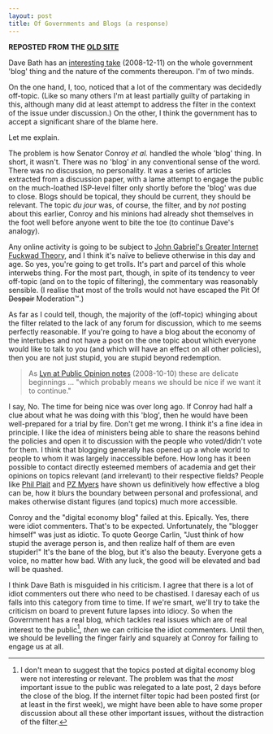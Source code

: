 ```yaml
---
layout: post
title: Of Governments and Blogs (a response)
---
```

**REPOSTED FROM THE [OLD SITE](http://wp.me/pmPll-1p)**

Dave Bath has an [interesting take](http://balneus.wordpress.com/2008/12/11/idiot-censorshipfilter-protesters/) (2008-12-11) on the whole government 'blog' thing and the nature of the comments thereupon. I'm of two minds.

On the one hand, I, too, noticed that a lot of the commentary was decidedly off-topic. (Like so many others I'm at least partially guilty of partaking in this, although many did at least attempt to address the filter in the context of the issue under discussion.) On the other, I think the government has to accept a significant share of the blame here.

Let me explain.

The problem is how Senator Conroy _et al._ handled the whole 'blog' thing. In short, it wasn't. There was no 'blog' in any conventional sense of the word. There was no discussion, no personality. It was a series of articles extracted from a discussion paper, with a lame attempt to engage the public on the much-loathed ISP-level filter only shortly before the 'blog' was due to close. Blogs should be topical, they should be current, they should be relevant. The topic _du jour_ was, of course, the filter, and by _not_ posting about this earlier, Conroy and his minions had already shot themselves in the foot well before anyone went to bite the toe (to continue Dave's analogy). 

Any online activity is going to be subject to [John Gabriel's Greater Internet Fuckwad Theory](http://www.penny-arcade.com/comic/2004/03/19/), and I think it's na&iuml;ve to believe otherwise in this day and age. So yes, you're going to get trolls. It's part and parcel of this whole interwebs thing. For the most part, though, in spite of its tendency to veer off-topic (and on to the topic of filtering), the commentary was reasonably sensible. (I realise that most of the trolls would not have escaped the Pit Of <s>Despair</s> Moderation&trade;.)

As far as I could tell, though, the majority of the (off-topic) whinging about the filter related to the lack of any forum for discussion, which to me seems perfectly reasonable. If you're going to have a blog about the economy of the intertubes and not have a post on the one topic about which everyone would like to talk to you (and which will have an effect on all other policies), then you are not just stupid, you are stupid beyond redemption.

> As [Lyn at Public Opinion notes](http://sauer-thompson.com/archives/opinion/2008/12/glog.php) (2008-10-10) these are delicate beginnings ... "which probably means we should be nice if we want it to continue."

I say, No. The time for being nice was over long ago. If Conroy had half a clue about what he was doing with this 'blog', then he would have been well-prepared for a trial by fire. Don't get me wrong. I think it's a fine idea in principle. I like the idea of ministers being able to share the reasons behind the policies and open it to discussion with the people who voted/didn't vote for them. I think that blogging generally has opened up a whole world to people to whom it was largely inaccessible before. How long has it been possible to contact directly esteemed members of academia and get their opinions on topics relevant (and irrelevant) to their respective fields? People like [Phil Plait](http://blogs.discovermagazine.com/badastronomy) and [PZ Myers](http://scienceblogs.com/pharyngula) have shown us definitively how effective a blog can be, how it blurs the boundary between personal and professional, and makes otherwise distant figures (and topics) much more accessible.

Conroy and the "digital economy blog" failed at this. Epically. Yes, there were idiot commenters. That's to be expected. Unfortunately, the "blogger himself" was just as idiotic. To quote George Carlin, "Just think of how stupid the average person is, and then realize half of them are even stupider!" It's the bane of the blog, but it's also the beauty. Everyone gets a voice, no matter how bad. With any luck, the good will be elevated and bad will be quashed.

I think Dave Bath is misguided in his criticism. I agree that there is a lot of idiot commenters out there who need to be chastised. I daresay each of us falls into this category from time to time. If we're smart, we'll try to take the criticism on board to prevent future lapses into idiocy. So when the Government has a real blog, which tackles real issues which are of real interest to the public[^1], _then_ we can criticise the idiot commenters. Until then, we should be levelling the finger fairly and squarely at Conroy for failing to engage us at all.

[^1]: I don't mean to suggest that the topics posted at digital economy blog were not interesting or relevant. The problem was that the _most_ important issue to the public was relegated to a late post, 2 days before the close of the blog. If the internet filter topic had been posted first (or at least in the first week), we might have been able to have some proper discussion about all these other important issues, without the distraction of the filter.